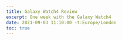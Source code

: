 ```yaml
---
title: Galaxy Watch4 Review
excerpt: One week with the Galaxy Watch4
date: 2021-09-03 11:10:00 -t:Europe/London
toc: true
---
```



